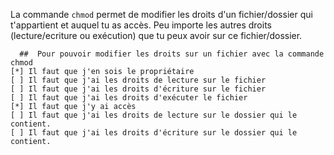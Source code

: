 La commande `chmod` permet de modifier les droits d'un fichier/dossier qui t'appartient et auquel tu as accès.
Peu importe les autres droits (lecture/ecriture ou exécution) que tu peux avoir sur ce fichier/dossier. 

```{quizdown} 
  ##  Pour pouvoir modifier les droits sur un fichier avec la commande chmod 
[*] Il faut que j'en sois le propriétaire 
[ ] Il faut que j'ai les droits de lecture sur le fichier 
[ ] Il faut que j'ai les droits d'écriture sur le fichier 
[ ] Il faut que j'ai les droits d'exécuter le fichier 
[*] Il faut que j'y ai accès
[ ] Il faut que j'ai les droits de lecture sur le dossier qui le contient. 
[ ] Il faut que j'ai les droits d'écriture sur le dossier qui le contient.

